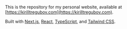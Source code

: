 This is the repository for my personal website, available at [https://kirilltregubov.com](https://kirilltregubov.com).

Built with [Next.js](https://nextjs.org/), [React](https://react.dev/), [TypeScript](https://www.typescriptlang.org/), and [Tailwind CSS](https://tailwindcss.com/).